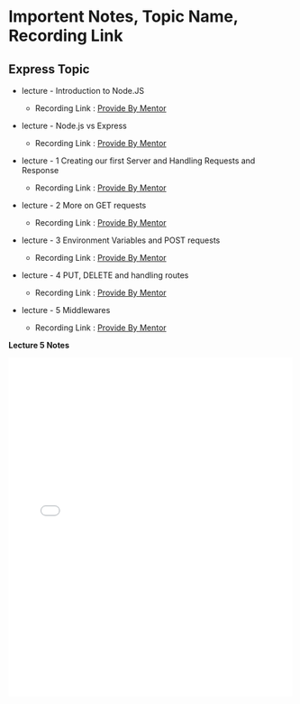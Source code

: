 # Importent Notes, Topic Name, Recording Link 

## Express Topic
- lecture - Introduction to Node.JS
    - Recording Link : [Provide By Mentor](https://youtube.com/live/QjfQXBl66f4?feature=share&authuser=0)

- lecture - Node.js vs Express
    - Recording Link : [Provide By Mentor](https://www.youtube.com/watch?v=3cORO1YYh6I&authuser=0)

- lecture - 1 Creating our first Server and Handling Requests and Response
    - Recording Link : [Provide By Mentor](https://www.youtube.com/watch?v=XxEmkzNqAxQ&authuser=0)

- lecture - 2 More on GET requests
    - Recording Link : [Provide By Mentor](https://www.youtube.com/watch?v=GaTP0o6AETo&authuser=0)

- lecture - 3 Environment Variables and POST requests
    - Recording Link : [Provide By Mentor](https://www.youtube.com/watch?v=8VFJEl0_23w&authuser=0)

- lecture - 4 PUT, DELETE and handling routes
    - Recording Link : [Provide By Mentor](https://www.youtube.com/watch?v=JAqJeB4gs6k&authuser=0)

- lecture - 5 Middlewares
    - Recording Link : [Provide By Mentor](https://www.youtube.com/watch?v=wvP1qS2_T8k&authuser=0)

**Lecture 5 Notes**
<iframe src="./TopicWise_PDF/Middlewares.pdf" style="width:100%; height:600px;" frameborder="0"></iframe>